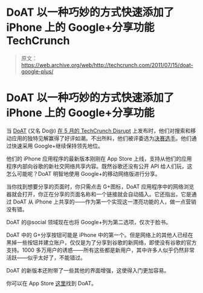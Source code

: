 # DoAT 以一种巧妙的方式快速添加了 iPhone 上的 Google+分享功能 TechCrunch

> 原文：<https://web.archive.org/web/http://techcrunch.com/2011/07/15/doat-google-plus/>

# DoAT 以一种巧妙的方式快速添加了 iPhone 上的 Google+分享功能

当 [DoAT](https://web.archive.org/web/20230205033909/http://doat.com/) (又名 Do@) [在 5 月的 TechCrunch Disrupt](https://web.archive.org/web/20230205033909/https://techcrunch.com/2011/05/23/do-search-mobile-apps/) 上发布时，他们对搜索和移动应用的独特见解赢得了好评如潮。不出所料，他们被评委选为[决赛选手](https://web.archive.org/web/20230205033909/https://techcrunch.com/2011/05/28/disrupt-nyc-the-final-battle-video/)。他们通过快速采用 Google+继续保持领先地位。

他们的 iPhone 应用程序的最新版本刚刚在 App Store 上线，支持从他们的应用程序内部向谷歌的新社交网络共享内容。既然谷歌还没有公开 API 给人们玩，这怎么可能呢？DoAT 明智地使用 Google+的移动网络版进行分享。

当你找到想要分享的页面时，你只需点击 G+图标，DoAT 应用程序中的网络浏览器就会打开，你正在分享的页面名称和一个链接就会自动插入。它还指出，它是通过 DoAT 从 iPhone 上共享的——作为第一个实现这一漂亮功能的人，做一点营销没有错。

DoAT 的@social 领域现在也将 Google+列为第二选项，仅次于脸书。

DoAT 中的 G+分享按钮可能是 iPhone 中的第一个。但是网络上的其他人已经在黑掉一些按钮并建立账户，仅仅是为了分享到谷歌的新网络，即使没有谷歌的官方支持。1000 多万用户的诱惑——所有这些都是新用户，其中许多人似乎仍然非常活跃——似乎太好了，不能错过。

DoAT 的新版本还附带了一些其他的界面增强，这使得入门更加容易。

你可以在 App Store [这里](https://web.archive.org/web/20230205033909/http://itunes.apple.com/us/app/do/id423328852?mt=8)找到 DoAT。